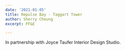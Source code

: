 ```yaml
---
date: '2021-01-05'
title: Repulse Bay - Taggart Tower
author: Sherry Cheung
excerpt: FF&E

---
```

In partnership with Joyce Taufer Interior Design Studio.